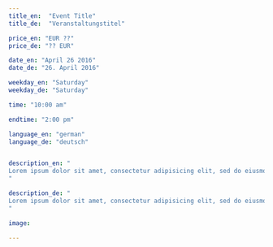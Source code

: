 ```yaml
---
title_en:  "Event Title"
title_de:  "Veranstaltungstitel"

price_en: "EUR ??"
price_de: "?? EUR"

date_en: "April 26 2016"
date_de: "26. April 2016"

weekday_en: "Saturday"
weekday_de: "Saturday"

time: "10:00 am"

endtime: "2:00 pm"

language_en: "german"
language_de: "deutsch"


description_en: "
Lorem ipsum dolor sit amet, consectetur adipisicing elit, sed do eiusmod tempor incididunt ut labore et dolore magna aliqua. Ut enim ad minim veniam, quis nostrud exercitation ullamco laboris nisi ut aliquip ex ea commodo consequat. Duis aute irure dolor in reprehenderit in voluptate velit esse cillum dolore eu fugiat nulla pariatur. Excepteur sint occaecat cupidatat non proident, sunt in culpa qui officia deserunt mollit anim id est laborum.
"

description_de: "
Lorem ipsum dolor sit amet, consectetur adipisicing elit, sed do eiusmod tempor incididunt ut labore et dolore magna aliqua. Ut enim ad minim veniam, quis nostrud exercitation ullamco laboris nisi ut aliquip ex ea commodo consequat. Duis aute irure dolor in reprehenderit in voluptate velit esse cillum dolore eu fugiat nulla pariatur. Excepteur sint occaecat cupidatat non proident, sunt in culpa qui officia deserunt mollit anim id est laborum.
"

image: 

---
```

